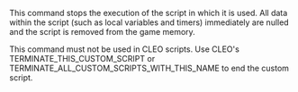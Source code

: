 This command stops the execution of the script in which it is used. All data within the script (such as local variables and timers) immediately are nulled and the script is removed from the game memory.

This command must not be used in CLEO scripts. Use CLEO's TERMINATE_THIS_CUSTOM_SCRIPT or TERMINATE_ALL_CUSTOM_SCRIPTS_WITH_THIS_NAME to end the custom script.
